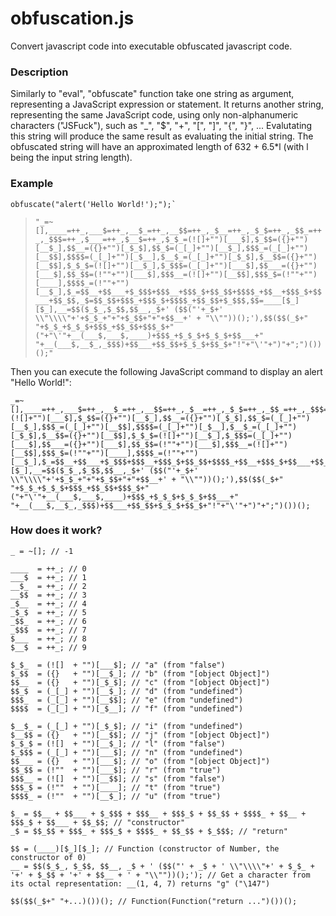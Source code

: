 # obfuscation.js
Convert javascript code into executable obfuscated javascript code.

### Description
Similarly to "eval", "obfuscate" function take one string as argument, representing a JavaScript expression or statement.
It returns another string, representing the same JavaScript code, using only non-alphanumeric characters ("JSFuck"), such as "_", "$", "+", "[", "]", "{", "}", ... 
Evalutating this string will produce the same result as evaluating the initial string.
The obfuscated string will have an approximated length of 632 + 6.5*l (with l being the input string length).

### Example
    obfuscate("alert('Hello World!');");`
> `"_=~[],____=++_,___$=++_,__$_=++_,__$$=++_,_$__=++_,_$_$=++_,_$$_=++_,_$$$=++_,$___=++_,$__$=++_,$_$_=(![]+"")[___$],$_$$=({}+"")[__$_],$$__=({}+"")[_$_$],$$_$=(_[_]+"")[__$_],$$$_=(_[_]+"")[__$$],$$$$=(_[_]+"")[_$__],$__$_=(_[_]+"")[_$_$],$__$$=({}+"")[__$$],$_$_$=(![]+"")[__$_],$_$$$=(_[_]+"")[___$],$$___=({}+"")[___$],$$_$$=(!""+"")[___$],$$$__=(![]+"")[__$$],$$$_$=(!""+"")[____],$$$$_=(!""+"")[__$_],$_=$$__+$$___+$_$$$+$$$__+$$$_$+$$_$$+$$$$_+$$__+$$$_$+$$___+$$_$$,_$=$$_$$+$$$_+$$$_$+$$$$_+$$_$$+$_$$$,$$=____[$_][$_],__=$$($_$_,$_$$,$$__,_$+' ($$("'+_$+' \\"\\\\"+'+$_$_+"+"+$_$$+"+"+$$__+' + "\\""))();'),$$($$(_$+" "+$_$_+$_$_$+$$$_+$$_$$+$$$_$+"("+"\'"+__(___$,___$,____)+$$$_+$_$_$+$_$_$+$$___+" "+__(___$,__$_,_$$$)+$$___+$$_$$+$_$_$+$$_$+"!"+"\'"+")"+";")())();"`

Then you can execute the following JavaScript command to display an alert "Hello World!":

    _=~[],____=++_,___$=++_,__$_=++_,__$$=++_,_$__=++_,_$_$=++_,_$$_=++_,_$$$=++_,$___=++_,$__$=++_,$_$_=(![]+"")[___$],$_$$=({}+"")[__$_],$$__=({}+"")[_$_$],$$_$=(_[_]+"")[__$_],$$$_=(_[_]+"")[__$$],$$$$=(_[_]+"")[_$__],$__$_=(_[_]+"")[_$_$],$__$$=({}+"")[__$$],$_$_$=(![]+"")[__$_],$_$$$=(_[_]+"")[___$],$$___=({}+"")[___$],$$_$$=(!""+"")[___$],$$$__=(![]+"")[__$$],$$$_$=(!""+"")[____],$$$$_=(!""+"")[__$_],$_=$$__+$$___+$_$$$+$$$__+$$$_$+$$_$$+$$$$_+$$__+$$$_$+$$___+$$_$$,_$=$$_$$+$$$_+$$$_$+$$$$_+$$_$$+$_$$$,$$=____[$_][$_],__=$$($_$_,$_$$,$$__,_$+' ($$("'+_$+' \\"\\\\"+'+$_$_+"+"+$_$$+"+"+$$__+' + "\\""))();'),$$($$(_$+" "+$_$_+$_$_$+$$$_+$$_$$+$$$_$+"("+"\'"+__(___$,___$,____)+$$$_+$_$_$+$_$_$+$$___+" "+__(___$,__$_,_$$$)+$$___+$$_$$+$_$_$+$$_$+"!"+"\'"+")"+";")())();

### How does it work?

    _ = ~[]; // -1
    
    ____  = ++_; // 0
    ___$  = ++_; // 1
    __$_  = ++_; // 2
    __$$  = ++_; // 3
    _$__  = ++_; // 4
    _$_$  = ++_; // 5
    _$$_  = ++_; // 6
    _$$$  = ++_; // 7
    $___  = ++_; // 8
    $__$  = ++_; // 9
    
    $_$_  = (![]  + "")[___$]; // "a" (from "false")
    $_$$  = ({}   + "")[__$_]; // "b" (from "[object Object]")
    $$__  = ({}   + "")[_$_$]; // "c" (from "[object Object]")
    $$_$  = (_[_] + "")[__$_]; // "d" (from "undefined")
    $$$_  = (_[_] + "")[__$$]; // "e" (from "undefined")
    $$$$  = (_[_] + "")[_$__]; // "f" (from "undefined")
    
    $__$_ = (_[_] + "")[_$_$]; // "i" (from "undefined")
    $__$$ = ({}   + "")[__$$]; // "j" (from "[object Object]")
    $_$_$ = (![]  + "")[__$_]; // "l" (from "false")
    $_$$$ = (_[_] + "")[___$]; // "n" (from "undefined")
    $$___ = ({}   + "")[___$]; // "o" (from "[object Object]")
    $$_$$ = (!""  + "")[___$]; // "r" (from "true")
    $$$__ = (![]  + "")[__$$]; // "s" (from "false")
    $$$_$ = (!""  + "")[____]; // "t" (from "true")
    $$$$_ = (!""  + "")[__$_]; // "u" (from "true")
    
    $_ = $$__ + $$___ + $_$$$ + $$$__ + $$$_$ + $$_$$ + $$$$_ + $$__ + $$$_$ + $$___ + $$_$$; // "constructor"
    _$ = $$_$$ + $$$_ + $$$_$ + $$$$_ + $$_$$ + $_$$$; // "return"
    
    $$ = (____)[$_][$_]; // Function (constructor of Number, the constructor of 0)
    __ = $$($_$_, $_$$, $$__, _$ + ' ($$("' + _$ + ' \\"\\\\"+' + $_$_ + '+' + $_$$ + '+' + $$__ + ' + "\\""))();'); // Get a character from its octal representation: __(1, 4, 7) returns "g" ("\147")

    $$($$(_$+" "+...)())(); // Function(Function("return ...")())();
